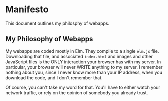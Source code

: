 # Manifesto

This document outlines my philosphy of webapps.

## My Philosophy of Webapps

My webapps are coded mostly in Elm. They compile to a single `elm.js`
file. Downloading that file, and associated `index.html` and images
and other JavaScript files is the ONLY interaction your browser has
with my server. In particular, your browser will never WRITE anything
to my server. I remember nothing about you, since I never know more
than your IP address, when you download the code, and I don't remember
that.

Of course, you can't take my word for that. You'll have to either
watch your network traffic, or rely on the opinion of somebody you
already trust.

